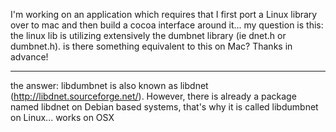 
I'm working on an application which requires that I first port a Linux library over to mac and then build a cocoa interface around it...
my question is this:  the linux lib is utilizing extensively the dumbnet library (ie dnet.h or dumbnet.h).  is there something equivalent to this on Mac?
Thanks in advance!


----
the answer:
libdumbnet is also known as libdnet (http://libdnet.sourceforge.net/).
However, there is already a package named libdnet on Debian based
systems, that's why it is called libdumbnet on Linux...  works on OSX
